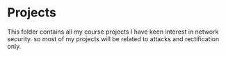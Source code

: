 # Projects
This folder contains all my course projects
I have keen interest in network security. so most of my projects will be related to attacks and rectification only.

